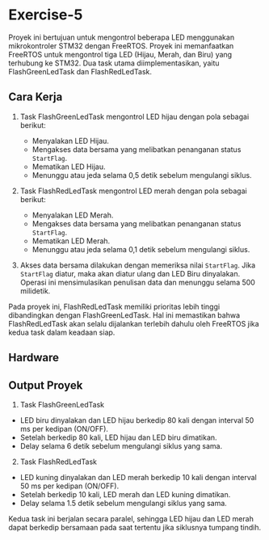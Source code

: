 # Exercise-5

Proyek ini bertujuan untuk mengontrol beberapa LED menggunakan mikrokontroler STM32 dengan FreeRTOS. Proyek ini memanfaatkan FreeRTOS untuk mengontrol tiga LED (Hijau, Merah, dan Biru) yang terhubung ke STM32. Dua task utama diimplementasikan, yaitu FlashGreenLedTask dan FlashRedLedTask.

## Cara Kerja

1. Task FlashGreenLedTask mengontrol LED hijau dengan pola sebagai berikut:
   - Menyalakan LED Hijau.
   - Mengakses data bersama yang melibatkan penanganan status `StartFlag`.
   - Mematikan LED Hijau.
   - Menunggu atau jeda selama 0,5 detik sebelum mengulangi siklus.

2. Task FlashRedLedTask mengontrol LED merah dengan pola sebagai berikut:
   - Menyalakan LED Merah.
   - Mengakses data bersama yang melibatkan penanganan status `StartFlag`.
   - Mematikan LED Merah.
   - Menunggu atau jeda selama 0,1 detik sebelum mengulangi siklus.

3. Akses data bersama dilakukan dengan memeriksa nilai `StartFlag`. Jika `StartFlag` diatur, maka akan diatur ulang dan LED Biru dinyalakan. Operasi ini mensimulasikan penulisan data dan menunggu selama 500 milidetik.

Pada proyek ini, FlashRedLedTask memiliki prioritas lebih tinggi dibandingkan dengan FlashGreenLedTask. Hal ini memastikan bahwa FlashRedLedTask akan selalu dijalankan terlebih dahulu oleh FreeRTOS jika kedua task dalam keadaan siap.

## Hardware

## Output Proyek
1. Task FlashGreenLedTask
- LED biru dinyalakan dan LED hijau berkedip 80 kali dengan interval 50 ms per kedipan (ON/OFF).
- Setelah berkedip 80 kali, LED hijau dan LED biru dimatikan.
- Delay selama 6 detik sebelum mengulangi siklus yang sama.
2. Task FlashRedLedTask
- LED kuning dinyalakan dan LED merah berkedip 10 kali dengan interval 50 ms per kedipan (ON/OFF).
- Setelah berkedip 10 kali, LED merah dan LED kuning dimatikan.
- Delay selama 1.5 detik sebelum mengulangi siklus yang sama.

Kedua task ini berjalan secara paralel, sehingga LED hijau dan LED merah dapat berkedip bersamaan pada saat tertentu jika siklusnya tumpang tindih.
